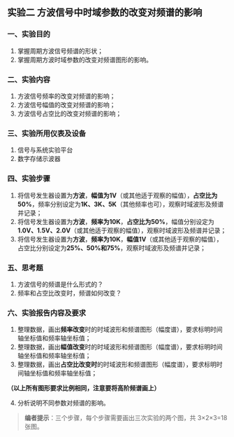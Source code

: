 ## 实验二      方波信号中时域参数的改变对频谱的影响

### 一、实验目的

1. 掌握周期方波信号频谱的形状；
2. 掌握周期方波时域参数的改变对频谱图形的影响。

### 二、实验内容

1. 方波信号频率的改变对频谱的影响；
2. 方波信号幅值的改变对频谱的影响；
3. 方波信号占空比的改变对频谱的影响；

### 三、实验所用仪表及设备

1. 信号与系统实验平台
2. 数字存储示波器

### 四、实验步骤

1. 将信号发生器设置为**方波**，**幅值为1V**（或其他适于观察的幅值），**占空比为50%**，频率分别设定为**1K、3K、5K**（其他频率也可），观察时域波形及频谱并记录；
2. 将信号发生器设置为**方波**，**频率为10K**，**占空比为50%**，幅值分别设定为**1.0V、1.5V、2.0V**（或其他适于观察的幅值），观察时域波形及频谱并记录；
3. 将信号发生器设置为**方波**，**频率为10K**，**幅值1V**（或其他适于观察的幅值），占空比分别设定为**25%、50%和75%**，观察时域波形及频谱并记录；

### 五、思考题

1. 方波信号的频谱是什么形式的？
2. 频率和占空比改变时，频谱如何改变？

### 六、实验报告内容及要求

1. 整理数据，画出**频率改变**时的时域波形和频谱图形（幅度谱），要求标明时间轴坐标值和频率轴坐标值；
2. 整理数据，画出**幅值改变**时的时域波形和频谱图形（幅度谱），要求标明时间轴坐标值和频率轴坐标值；
3. 整理数据，画出**占空比改变时**的时域波形和频谱图形（幅度谱），要求标明时间轴坐标值和频率轴坐标值；

**（以上所有图形要求比例相同，注意要将高阶频谱画上）**

4. 分析说明不同参数对频谱的影响。



> **编者提示**：三个步骤，每个步骤需要画出三次实验的两个图，共 3×2×3=18 张图。
